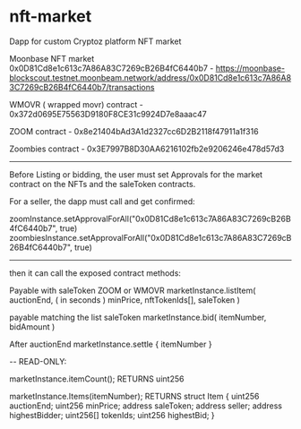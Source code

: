 # nft-market
Dapp for custom Cryptoz platform NFT market

Moonbase NFT market 0x0D81Cd8e1c613c7A86A83C7269cB26B4fC6440b7 - https://moonbase-blockscout.testnet.moonbeam.network/address/0x0D81Cd8e1c613c7A86A83C7269cB26B4fC6440b7/transactions

WMOVR ( wrapped movr) contract - 0x372d0695E75563D9180F8CE31c9924D7e8aaac47

ZOOM contract - 0x8e21404bAd3A1d2327cc6D2B2118f47911a1f316

Zoombies contract - 0x3E7997B8D30AA6216102fb2e9206246e478d57d3


---
Before Listing or bidding, the user must set Approvals for the market contract on the NFTs and the saleToken contracts.

For a seller, the dapp must call and get confirmed:

zoomInstance.setApprovalForAll("0x0D81Cd8e1c613c7A86A83C7269cB26B4fC6440b7", true)
zoombiesInstance.setApprovalForAll("0x0D81Cd8e1c613c7A86A83C7269cB26B4fC6440b7", true)



---
then it can call the exposed contract methods:

Payable with saleToken ZOOM or WMOVR
marketInstance.listItem(
    auctionEnd, ( in seconds )
    minPrice,
    nftTokenIds[],
    saleToken
)

payable matching the list saleToken
marketInstance.bid(
    itemNumber,
    bidAmount
)

After auctionEnd
marketInstance.settle {
  itemNumber
}

--
READ-ONLY:

marketInstance.itemCount();
RETURNS uint256

marketInstance.Items(itemNumber);
RETURNS
struct Item {
        uint256 auctionEnd;
        uint256 minPrice;
        address saleToken;
        address seller;
        address highestBidder;
        uint256[] tokenIds;
        uint256 highestBid;
    }
